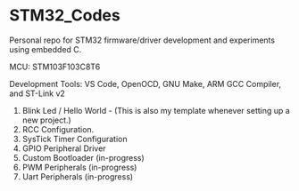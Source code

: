 # STM32_Codes

Personal repo for STM32 firmware/driver development and experiments using embedded C. 

MCU: STM103F103C8T6

Development Tools: VS Code, OpenOCD, GNU Make, ARM GCC Compiler, and ST-Link v2

1. Blink Led / Hello World - (This is also my template whenever setting up a new project.)
2. RCC Configuration.
3. SysTick Timer Configuration
4. GPIO Peripheral Driver
5. Custom Bootloader (in-progress)
6. PWM Peripherals (in-progress)
7. Uart Peripherals (in-progress)


